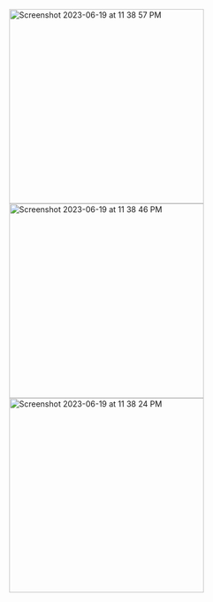 <img width="352" alt="Screenshot 2023-06-19 at 11 38 57 PM" src="https://github.com/ArghoRoy92/assignment7/assets/41030992/9c717fa4-eccb-4436-8714-1f52d0ba7493">
<img width="352" alt="Screenshot 2023-06-19 at 11 38 46 PM" src="https://github.com/ArghoRoy92/assignment7/assets/41030992/15175865-46ec-43d3-b3ad-71476380b9e5">
<img width="352" alt="Screenshot 2023-06-19 at 11 38 24 PM" src="https://github.com/ArghoRoy92/assignment7/assets/41030992/451e1e1b-ade6-4801-9dab-d0d3d0091f6e">
